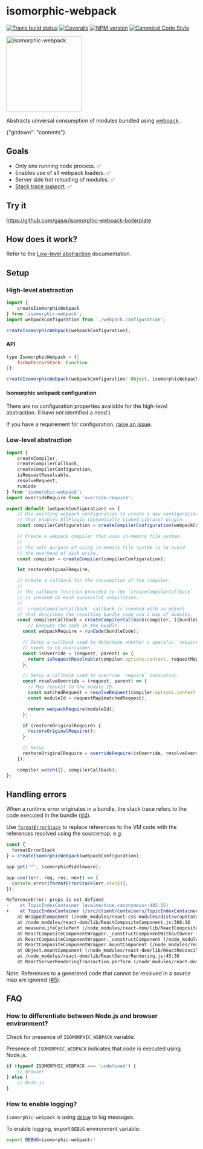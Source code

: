 # isomorphic-webpack

[![Travis build status](http://img.shields.io/travis/gajus/isomorphic-webpack/master.svg?style=flat-square)](https://travis-ci.org/gajus/isomorphic-webpack)
[![Coveralls](https://img.shields.io/coveralls/gajus/isomorphic-webpack.svg?style=flat-square)](https://coveralls.io/github/gajus/isomorphic-webpack)
[![NPM version](http://img.shields.io/npm/v/isomorphic-webpack.svg?style=flat-square)](https://www.npmjs.org/package/isomorphic-webpack)
[![Canonical Code Style](https://img.shields.io/badge/code%20style-canonical-blue.svg?style=flat-square)](https://github.com/gajus/canonical)

<img src='https://cdn.rawgit.com/gajus/isomorphic-webpack/master/.README/isomorphic-webpack.svg' height='200' alt='isomorphic-webpack' />

Abstracts universal consumption of modules bundled using [webpack](https://github.com/webpack/webpack).

{"gitdown": "contents"}

## Goals

* Only one running node process. ✅
* Enables use of all webpack loaders. ✅
* Server side hot reloading of modules. ✅
* [Stack trace support](https://github.com/gajus/isomorphic-webpack/issues/4). ✅

## Try it

https://github.com/gajus/isomorphic-webpack-boilerplate

## How does it work?

Refer to the [Low-level abstraction](#isomorphic-webpack-setup-low-level-abstraction) documentation.

## Setup

### High-level abstraction

```js
import {
	createIsomorphicWebpack
} from 'isomorphic-webpack';
import webpackConfiguration from './webpack.configuration';

createIsomorphicWebpack(webpackConfiguration);
```

#### API

```js
type IsomorphicWebpack = {|
	formatErrorStack: Function
|};

createIsomorphicWebpack(webpackConfiguration: Object, isomorphicWebpackConfiguration: Object): IsomorphicWebpack;
```

#### Isomorphic webpack configuration

There are no configuration properties available for the high-level abstraction. (I have not identified a need.)

If you have a requirement for configuration, [raise an issue](https://github.com/gajus/isomorphic-webpack/issues/new?title=configuration%20request:&body=configuration%20name:%0aconfiguration%20use%20case:%0adefault%20value:).

<!--
```json
{"gitdown": "include", "file": "./../src/schemas/isomorphicWebpackConfiguration.json"}
```
-->

### Low-level abstraction

```js
import {
	createCompiler,
	createCompilerCallback,
	createCompilerConfiguration,
	isRequestResolvable,
	resolveRequest,
	runCode
} from 'isomorphic-webpack';
import overrideRequire from 'override-require';

export default (webpackConfiguration) => {
	// Use existing webpack configuration to create a new configuration
	// that enables DllPlugin (Dynamically Linked Library) plugin.
	const compilerConfiguration = createCompilerConfiguration(webpackConfiguration);

	// Create a webpack compiler that uses in-memory file system.
	//
	// The sole purpose of using in-memory file system is to avoid
	// the overhead of disk write.
	const compiler = createCompiler(compilerConfiguration);

	let restoreOriginalRequire;

	// Create a callback for the consumption of the compiler.
	//
	// The callback function provided to the `createCompilerCallback`
	// is invoked on each successful compilation.
	//
	// `createCompilerCallback` callback is invoked with an object
	// that describes the resulting bundle code and a map of modules.
	const compilerCallback = createCompilerCallback(compiler, ({bundleCode, requestMap}) => {
		// Execute the code in the bundle.
	  const webpackRequire = runCode(bundleCode);

	  // Setup a callback used to determine whether a specific `require` invocation
	  // needs to be overridden.
	  const isOverride = (request, parent) => {
	    return isRequestResolvable(compiler.options.context, requestMap, request, parent.filename);
	  };

	  // Setup a callback used to override `require` invocation.
	  const resolveOverride = (request, parent) => {
	  	// Map request to the module ID.
	    const matchedRequest = resolveRequest(compiler.options.context, requestMap, request, parent.filename);
	    const moduleId = requestMap[matchedRequest];

	    return webpackRequire(moduleId);
	  };

	  if (restoreOriginalRequire) {
	    restoreOriginalRequire();
	  }

	  // Setup
	  restoreOriginalRequire = overrideRequire(isOverride, resolveOverride);
	});

	compiler.watch({}, compilerCallback);
};
```

## Handling errors

When a runtime error originates in a bundle, the stack trace refers to the code executed in the bundle ([#4](https://github.com/gajus/isomorphic-webpack/issues/4)).

Use [`formatErrorStack`](#api) to replace references to the VM code with the references resolved using the sourcemap, e.g.

```js
const {
  formatErrorStack
} = createIsomorphicWebpack(webpackConfiguration);

app.get('*', isomorphicMiddleware);

app.use((err, req, res, next) => {
  console.error(formatErrorStack(err.stack));
});
```

```diff
ReferenceError: props is not defined
-    at TopicIndexContainer (evalmachine.<anonymous>:485:15)
+    at TopicIndexContainer (/src/client/containers/TopicIndexContainer/index.js:14:14)
    at WrappedComponent (/node_modules/react-css-modules/dist/wrapStatelessFunction.js:55:38)
    at /node_modules/react-dom/lib/ReactCompositeComponent.js:306:16
    at measureLifeCyclePerf (/node_modules/react-dom/lib/ReactCompositeComponent.js:75:12)
    at ReactCompositeComponentWrapper._constructComponentWithoutOwner (/node_modules/react-dom/lib/ReactCompositeComponent.js:305:14)
    at ReactCompositeComponentWrapper._constructComponent (/node_modules/react-dom/lib/ReactCompositeComponent.js:280:21)
    at ReactCompositeComponentWrapper.mountComponent (/node_modules/react-dom/lib/ReactCompositeComponent.js:188:21)
    at Object.mountComponent (/node_modules/react-dom/lib/ReactReconciler.js:46:35)
    at /node_modules/react-dom/lib/ReactServerRendering.js:45:36
    at ReactServerRenderingTransaction.perform (/node_modules/react-dom/lib/Transaction.js:140:20)
```

Note: References to a generated code that cannot be resolved in a source map are ignored ([#5](https://github.com/gajus/isomorphic-webpack/issues/5)).

## FAQ

### How to differentiate between Node.js and browser environment?

Check for presence of `ISOMORPHIC_WEBPACK` variable.

Presence of `ISOMORPHIC_WEBPACK` indicates that code is executed using Node.js.

```js
if (typeof ISOMORPHIC_WEBPACK === 'undefined') {
	// Browser
} else {
	// Node.js
}
```

### How to enable logging?

`isomorphic-webpack` is using [`debug`](https://www.npmjs.com/package/debug) to log messages.

To enable logging, export `DEBUG` environment variable:

```sh
export DEBUG=isomorphic-webpack:*
```
